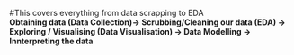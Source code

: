#This covers everything from data scrapping to EDA  <br/>
**Obtaining data (Data Collection)-> Scrubbing/Cleaning our data (EDA) -> Exploring / Visualising (Data Visualisation) -> Data Modelling -> Innterpreting the data**
